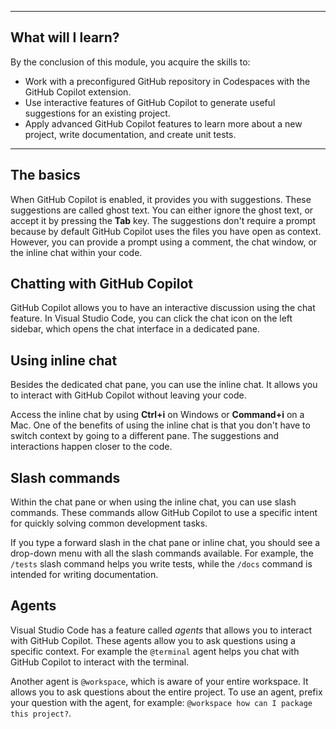 
---
## What will I learn?

By the conclusion of this module, you acquire the skills to:

- Work with a preconfigured GitHub repository in Codespaces with the GitHub Copilot extension.
- Use interactive features of GitHub Copilot to generate useful suggestions for an existing project.
- Apply advanced GitHub Copilot features to learn more about a new project, write documentation, and create unit tests.

---

## The basics

When GitHub Copilot is enabled, it provides you with suggestions. These suggestions are called ghost text. You can either ignore the ghost text, or accept it by pressing the **Tab** key. The suggestions don't require a prompt because by default GitHub Copilot uses the files you have open as context. However, you can provide a prompt using a comment, the chat window, or the inline chat within your code.

## Chatting with GitHub Copilot

GitHub Copilot allows you to have an interactive discussion using the chat feature. In Visual Studio Code, you can click the chat icon on the left sidebar, which opens the chat interface in a dedicated pane.

## Using inline chat

Besides the dedicated chat pane, you can use the inline chat. It allows you to interact with GitHub Copilot without leaving your code.

Access the inline chat by using **Ctrl+i** on Windows or **Command+i** on a Mac. One of the benefits of using the inline chat is that you don't have to switch context by going to a different pane. The suggestions and interactions happen closer to the code.

## Slash commands

Within the chat pane or when using the inline chat, you can use slash commands. These commands allow GitHub Copilot to use a specific intent for quickly solving common development tasks.

If you type a forward slash in the chat pane or inline chat, you should see a drop-down menu with all the slash commands available. For example, the `/tests` slash command helps you write tests, while the `/docs` command is intended for writing documentation.

## Agents

Visual Studio Code has a feature called _agents_ that allows you to interact with GitHub Copilot. These agents allow you to ask questions using a specific context. For example the `@terminal` agent helps you chat with GitHub Copilot to interact with the terminal.

Another agent is `@workspace`, which is aware of your entire workspace. It allows you to ask questions about the entire project. To use an agent, prefix your question with the agent, for example: `@workspace how can I package this project?`.